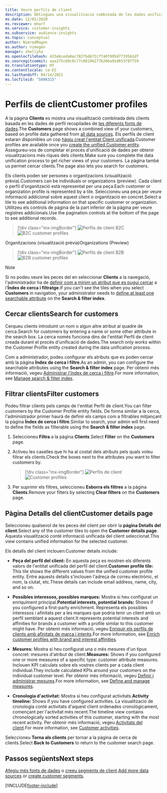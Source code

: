 ```yaml
---
title: Veure perfils de client
description: Obtingueu una visualització combinada de les dades unificades del client.
ms.date: 12/01/2020
ms.reviewer: mhart
ms.service: customer-insights
ms.subservice: audience-insights
ms.topic: conceptual
author: NimrodMagen
ms.author: nimagen
manager: shellyha
ms.openlocfilehash: 433e6ceda0ec7827bd672cff40f895d7719561df
ms.sourcegitcommit: aaa275c60c0c77c88196277b266a91d653f8f759
ms.translationtype: HT
ms.contentlocale: ca-ES
ms.lasthandoff: 04/14/2021
ms.locfileid: "5896315"
---
```

# <a name="customer-profiles"></a><span data-ttu-id="c7a8f-103">Perfils de client</span><span class="sxs-lookup"><span data-stu-id="c7a8f-103">Customer profiles</span></span>

<span data-ttu-id="c7a8f-104">A la pàgina **Clients** es mostra una visualització combinada dels clients basada en les dades de perfil recopilades de [les diferents fonts de dades](data-sources.md).</span><span class="sxs-lookup"><span data-stu-id="c7a8f-104">The **Customers** page shows a combined view of your customers, based on profile data gathered from [all data sources](data-sources.md).</span></span> <span data-ttu-id="c7a8f-105">Els perfils de client estaran disponibles un cop [hàgiu creat l'entitat Client unificada](data-unification.md).</span><span class="sxs-lookup"><span data-stu-id="c7a8f-105">Customer profiles are available once you [create the unified Customer entity](data-unification.md).</span></span> <span data-ttu-id="c7a8f-106">Assegureu-vos de completar el procés d'unificació de dades per obtenir visualitzacions més riques dels clients.</span><span class="sxs-lookup"><span data-stu-id="c7a8f-106">Make sure you complete the data unification process to get richer views of your customers.</span></span> <span data-ttu-id="c7a8f-107">La pàgina també us permet cercar clients.</span><span class="sxs-lookup"><span data-stu-id="c7a8f-107">The page also lets you search for customers.</span></span>

<span data-ttu-id="c7a8f-108">Els clients poden ser persones o organitzacions (visualització prèvia).</span><span class="sxs-lookup"><span data-stu-id="c7a8f-108">Customers can be individuals or organizations (preview).</span></span> <span data-ttu-id="c7a8f-109">Cada client o perfil d'organització està representat per una peça.</span><span class="sxs-lookup"><span data-stu-id="c7a8f-109">Each customer or organization profile is represented by a tile.</span></span> <span data-ttu-id="c7a8f-110">Seleccioneu una peça per veure informació addicional sobre aquest client o organització en concret.</span><span class="sxs-lookup"><span data-stu-id="c7a8f-110">Select a tile to see additional information on that specific customer or organization.</span></span> <span data-ttu-id="c7a8f-111">Utilitzeu els controls de pàgina de la part inferior de la pàgina per veure registres addicionals.</span><span class="sxs-lookup"><span data-stu-id="c7a8f-111">Use the pagination controls at the bottom of the page to see additional records.</span></span>

> [!div class="mx-imgBorder"] 
> <span data-ttu-id="c7a8f-112">![Perfils de client B2C](media/profiles-customers.png "Perfils de client B2C")</span><span class="sxs-lookup"><span data-stu-id="c7a8f-112">![B2C customer profiles](media/profiles-customers.png "B2C customer profiles")</span></span>

<span data-ttu-id="c7a8f-113">Organitzacions (visualització prèvia)</span><span class="sxs-lookup"><span data-stu-id="c7a8f-113">Organizations (Preview)</span></span>
> [!div class="mx-imgBorder"] 
> <span data-ttu-id="c7a8f-114">![Perfils de client B2B](media/profile-customers-b2b.png "Perfils de client B2B")</span><span class="sxs-lookup"><span data-stu-id="c7a8f-114">![B2B customer profiles](media/profile-customers-b2b.png "B2B customer profiles")</span></span>

> [!NOTE]
> <span data-ttu-id="c7a8f-115">Si no podeu veure les peces del en seleccionar **Clients** a la navegació, l'administrador ha de [definir com a mínim un atribut que es pugui cercar](search-filter-index.md) a l'**Índex de cerca i filtratge**.</span><span class="sxs-lookup"><span data-stu-id="c7a8f-115">If you can't see the tiles when you select **Customers** in navigation, your administrator needs to [define at least one searchable attribute](search-filter-index.md) on the **Search & filter index**.</span></span>

## <a name="search-for-customers"></a><span data-ttu-id="c7a8f-116">Cercar clients</span><span class="sxs-lookup"><span data-stu-id="c7a8f-116">Search for customers</span></span>

<span data-ttu-id="c7a8f-117">Cerqueu clients introduint un nom o algun altre atribut al quadre de cerca.</span><span class="sxs-lookup"><span data-stu-id="c7a8f-117">Search for customers by entering a name or some other attribute in the search box.</span></span> <span data-ttu-id="c7a8f-118">La cerca només funciona dins de l'entitat Perfil de client creada durant el procés d'unificació de dades.</span><span class="sxs-lookup"><span data-stu-id="c7a8f-118">The search only works within the Customer Profile entity created during the data unification process.</span></span>

<span data-ttu-id="c7a8f-119">Com a administrador, podeu configurar els atributs que es poden cercar amb la pàgina **Índex de cerca i filtre**.</span><span class="sxs-lookup"><span data-stu-id="c7a8f-119">As an admin, you can configure the searchable attributes using the **Search & filter index** page.</span></span> <span data-ttu-id="c7a8f-120">Per obtenir més informació, vegeu [Administrar l'índex de cerca i filtre](search-filter-index.md).</span><span class="sxs-lookup"><span data-stu-id="c7a8f-120">For more information, see [Manage search & filter index](search-filter-index.md).</span></span>

## <a name="filter-customers"></a><span data-ttu-id="c7a8f-121">Filtrar clients</span><span class="sxs-lookup"><span data-stu-id="c7a8f-121">Filter customers</span></span>

<span data-ttu-id="c7a8f-122">Podeu filtrar clients pels camps de l'entitat Perfil de client.</span><span class="sxs-lookup"><span data-stu-id="c7a8f-122">You can filter customers by the Customer Profile entity fields.</span></span> <span data-ttu-id="c7a8f-123">De forma similar a la cerca, l'administrador primer haurà de definir els camps com a filtrables mitjançant la pàgina **Índex de cerca i filtre**.</span><span class="sxs-lookup"><span data-stu-id="c7a8f-123">Similar to search, your admin will first need to define the fields as filterable using the **Search & filter index** page.</span></span>

1. <span data-ttu-id="c7a8f-124">Seleccioneu **Filtra** a la pàgina **Clients**.</span><span class="sxs-lookup"><span data-stu-id="c7a8f-124">Select **Filter** on the **Customers** page.</span></span>

2. <span data-ttu-id="c7a8f-125">Activeu les caselles que hi ha al costat dels atributs pels quals voleu filtrar els clients.</span><span class="sxs-lookup"><span data-stu-id="c7a8f-125">Check the boxes next to the attributes you want to filter customers by.</span></span>

   > [!div class="mx-imgBorder"] 
   > <span data-ttu-id="c7a8f-126">![Perfils de client](media/profiles-customers3.png "Perfils de client")</span><span class="sxs-lookup"><span data-stu-id="c7a8f-126">![Customer profiles](media/profiles-customers3.png "Customer profiles")</span></span>

3. <span data-ttu-id="c7a8f-127">Per suprimir els filtres, seleccioneu **Esborra els filtres** a la pàgina **Clients**.</span><span class="sxs-lookup"><span data-stu-id="c7a8f-127">Remove your filters by selecting **Clear filters** on the **Customers** page.</span></span>

##  <a name="customer-details-page"></a><span data-ttu-id="c7a8f-128">Pàgina Detalls del client</span><span class="sxs-lookup"><span data-stu-id="c7a8f-128">Customer details page</span></span>

<span data-ttu-id="c7a8f-129">Seleccioneu qualsevol de les peces del client per obrir la **pàgina Detalls del client**.</span><span class="sxs-lookup"><span data-stu-id="c7a8f-129">Select any of the customer tiles to open the **Customer details page**.</span></span> <span data-ttu-id="c7a8f-130">Aquesta visualització conté informació unificada del client seleccionat.</span><span class="sxs-lookup"><span data-stu-id="c7a8f-130">This view contains unified information for the selected customer.</span></span>

<span data-ttu-id="c7a8f-131">Els detalls del client inclouen:</span><span class="sxs-lookup"><span data-stu-id="c7a8f-131">Customer details include:</span></span>

-   <span data-ttu-id="c7a8f-132">**Peça del perfil del client:** En aquesta peça es mostren els diferents valors de l'entitat unificada del perfil del client.</span><span class="sxs-lookup"><span data-stu-id="c7a8f-132">**Customer profile tile:** This tile shows the different values from the unified customer profile entity.</span></span> <span data-ttu-id="c7a8f-133">Entre aquests detalls s'inclouen l'adreça de correu electrònic, el nom, la ciutat, etc.</span><span class="sxs-lookup"><span data-stu-id="c7a8f-133">These details can include email address, name, city, and so on.</span></span> 

-   <span data-ttu-id="c7a8f-134">**Possibles interessos, possibles marques:** Mostra si heu configurat un enriquiment principal.</span><span class="sxs-lookup"><span data-stu-id="c7a8f-134">**Potential interests, potential brands:** Shows if you configured a first-party enrichment.</span></span> <span data-ttu-id="c7a8f-135">Representa els possibles interessos i afinitats per a les marques que podria tenir un client amb un perfil semblant a aquest client.</span><span class="sxs-lookup"><span data-stu-id="c7a8f-135">It represents potential interests and affinities for brands a customer with a profile similar to this customer might have.</span></span> <span data-ttu-id="c7a8f-136">Per obtenir més informació, vegeu [Enriquir els perfils de clients amb afinitats de marca i interès](enrichment-microsoft.md).</span><span class="sxs-lookup"><span data-stu-id="c7a8f-136">For more information, see [Enrich customer profiles with brand and interest affinities](enrichment-microsoft.md).</span></span>

-   <span data-ttu-id="c7a8f-137">**Mesures:** Mostra si heu configurat una o més mesures d'un tipus concret: mesures d'atribut de client.</span><span class="sxs-lookup"><span data-stu-id="c7a8f-137">**Measures:** Shows if you configured one or more measures of a specific type: customer attribute measures.</span></span> <span data-ttu-id="c7a8f-138">Inclouen KPI calculats sobre els vostres clients per a cada client individual.</span><span class="sxs-lookup"><span data-stu-id="c7a8f-138">They include calculated KPIs around your customers on the individual customer level.</span></span> <span data-ttu-id="c7a8f-139">Per obtenir més informació, vegeu [Definir i administrar mesures](measures.md).</span><span class="sxs-lookup"><span data-stu-id="c7a8f-139">For more information, see [Define and manage measures](measures.md).</span></span>

-   <span data-ttu-id="c7a8f-140">**Cronologia d'activitat:** Mostra si heu configurat activitats.</span><span class="sxs-lookup"><span data-stu-id="c7a8f-140">**Activity timeline:** Shows if you have configured activities.</span></span> <span data-ttu-id="c7a8f-141">La visualització de cronologia conté activitats d'aquest client ordenades cronològicament, començant per l'activitat més recent.</span><span class="sxs-lookup"><span data-stu-id="c7a8f-141">The timeline view contains chronologically sorted activities of this customer, starting with the most recent activity.</span></span> <span data-ttu-id="c7a8f-142">Per obtenir més informació, vegeu [Activitats del client](activities.md).</span><span class="sxs-lookup"><span data-stu-id="c7a8f-142">For more information, see [Customer activities](activities.md).</span></span>

<span data-ttu-id="c7a8f-143">Seleccioneu **Torna als clients** per tornar a la pàgina de cerca de clients.</span><span class="sxs-lookup"><span data-stu-id="c7a8f-143">Select **Back to Customers** to return to the customer search page.</span></span>

## <a name="next-steps"></a><span data-ttu-id="c7a8f-144">Passos següents</span><span class="sxs-lookup"><span data-stu-id="c7a8f-144">Next steps</span></span>

<span data-ttu-id="c7a8f-145">[Afegiu més fonts de dades](data-sources.md) o [creeu segments de client](segments.md).</span><span class="sxs-lookup"><span data-stu-id="c7a8f-145">[Add more data sources](data-sources.md) or [create customer segments](segments.md).</span></span>


[!INCLUDE[footer-include](../includes/footer-banner.md)]